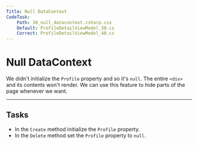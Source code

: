```yaml
---
Title: Null DataContext
CodeTask:
    Path: 30_null_datacontext.csharp.csx
    Default: ProfileDetailViewModel_30.cs
    Correct: ProfileDetailViewModel_40.cs
---
```


# Null DataContext

We didn't initialize the `Profile` property and so it's `null`. The entire `<div>` and its contents won't render. We can use this feature to hide parts of the page whenever we want.

---

## Tasks

- In the `Create` method initialize the `Profile` property.
- In the `Delete` method set the `Profile` property to `null`.